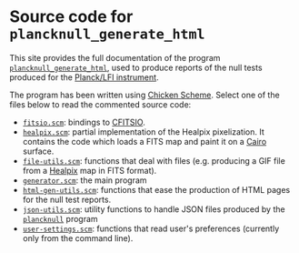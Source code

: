 Source code for `plancknull_generate_html`
==========================================

This site provides the full documentation of the program
[`plancknull_generate_html`](https://github.com/ziotom78/plancknull_generate_html),
used to produce reports of the null tests produced for the
[Planck/LFI instrument](http://www.rssd.esa.int/index.php?project=planck&page=lfi_top).

The program has been written using
[Chicken Scheme](http://www.call-cc.org/). Select one of the files
below to read the commented source code:

* [`fitsio.scm`](./fitsio.scm.html): bindings to
  [CFITSIO](http://heasarc.gsfc.nasa.gov/fitsio/).
* [`healpix.scm`](./healpix.scm.html): partial implementation of the
  Healpix pixelization. It contains the code which loads a FITS map
  and paint it on a [Cairo](http://www.cairographics.org/) surface.
* [`file-utils.scm`](./file-utils.scm.html): functions that deal with
  files (e.g. producing a GIF file from a
  [Healpix](http://healpix.jpl.nasa.gov/) map in FITS format).
* [`generator.scm`](./generator.scm.html): the main program
* [`html-gen-utils.scm`](./html-gen-utils.scm.html): functions that ease
  the production of HTML pages for the null test reports.
* [`json-utils.scm`](./json-utils.scm.html): utility functions to
  handle JSON files produced by the
  [`plancknull`](https://github.com/zonca/plancknull) program
* [`user-settings.scm`](./user-settings.scm.html): functions that read
  user's preferences (currently only from the command line).
